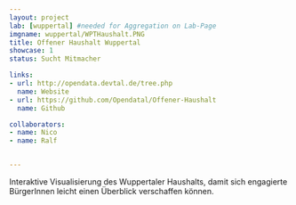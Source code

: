 ```yaml
---
layout: project
lab: [wuppertal] #needed for Aggregation on Lab-Page
imgname: wuppertal/WPTHaushalt.PNG
title: Offener Haushalt Wuppertal
showcase: 1
status: Sucht Mitmacher

links:
- url: http://opendata.devtal.de/tree.php
  name: Website
- url: https://github.com/Opendatal/Offener-Haushalt
  name: Github

collaborators:
- name: Nico
- name: Ralf


---
```


Interaktive Visualisierung des Wuppertaler Haushalts, damit sich engagierte BürgerInnen leicht einen Überblick verschaffen können.
